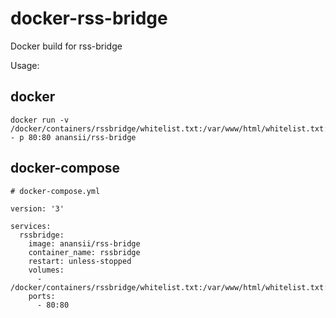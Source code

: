 # docker-rss-bridge
Docker build for rss-bridge

Usage: 

## docker

``` 
docker run -v /docker/containers/rssbridge/whitelist.txt:/var/www/html/whitelist.txt:rw - p 80:80 anansii/rss-bridge
```


## docker-compose

```
# docker-compose.yml

version: '3'

services:
  rssbridge:
    image: anansii/rss-bridge
    container_name: rssbridge
    restart: unless-stopped
    volumes:
      - /docker/containers/rssbridge/whitelist.txt:/var/www/html/whitelist.txt:rw
    ports:
      - 80:80

```


